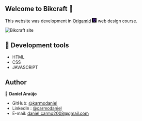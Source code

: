 ## Welcome to Bikcraft 👋
This website was development in [Origamid](https://origamid.com) <img alt="origamid logo" src="assets/origamid.png" width="15px" height="15px"> web design course.

<img alt="Bikcraft site" src="assets/bikcraft.gif">

</br>

## 🚀 Development tools 


- HTML
- CSS
- JAVASCRIPT


 ## Author

👤 **Daniel Araújo**

- GitHub: [@karmodaniel](https://github.com/karmodaniel)
- LinkedIn : [@carmodaniel](https://www.linkedin.com/in/carmodaniel/)
- E-mail: daniel.carmo2008@gmail.com


